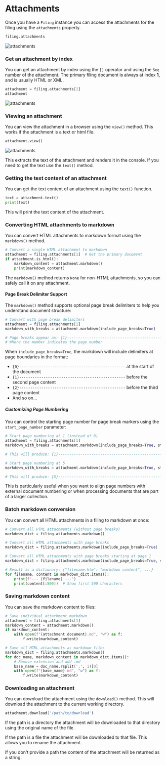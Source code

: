# Attachments

Once you have a `Filing` instance you can access the attachments for the filing using the `attachments` property.

```python
filing.attachments
```

![attachments](https://raw.githubusercontent.com/dgunning/edgartools/main/docs/images/attachments.png)

### Get an attachment by index
You can get an attachment by index using the `[]` operator and using the `Seq` number of the attachment.
The primary filing document is always at index **1**, and is usually HTML or XML.

```python
attachment = filing.attachments[1]
attachment
```

![attachments](https://raw.githubusercontent.com/dgunning/edgartools/main/docs/images/snowflake-attachments.png)


### Viewing an attachment

You can view the attachment in a browser using the `view()` method. This works if the attachment is a text or html file.

```python
attachment.view()
```
![attachments](https://raw.githubusercontent.com/dgunning/edgartools/main/docs/images/view-attachment.png)

This extracts the text of the attachment and renders it in the console. If you need to get the text use the `text()` method.

### Getting the text content of an attachment

You can get the text content of an attachment using the `text()` function.

```python
text = attachment.text()
print(text)
```

This will print the text content of the attachment.

### Converting HTML attachments to markdown

You can convert HTML attachments to markdown format using the `markdown()` method.

```python
# Convert a single HTML attachment to markdown
attachment = filing.attachments[1]  # Get the primary document
if attachment.is_html():
    markdown_content = attachment.markdown()
    print(markdown_content)
```

The `markdown()` method returns `None` for non-HTML attachments, so you can safely call it on any attachment.

#### Page Break Delimiter Support

The `markdown()` method supports optional page break delimiters to help you understand document structure:

```python
# Convert with page break delimiters
attachment = filing.attachments[1]
markdown_with_breaks = attachment.markdown(include_page_breaks=True)

# Page breaks appear as: {1}------------------------------------------------
# Where the number indicates the page number
```

When `include_page_breaks=True`, the markdown will include delimiters at page boundaries in the format:
- `{0}------------------------------------------------` at the start of the document
- `{1}------------------------------------------------` before the second page content
- `{2}------------------------------------------------` before the third page content
- And so on...

##### Customizing Page Numbering

You can control the starting page number for page break markers using the `start_page_number` parameter:

```python
# Start page numbering at 1 (instead of 0)
attachment = filing.attachments[1]
markdown_with_breaks = attachment.markdown(include_page_breaks=True, start_page_number=1)

# This will produce: {1}------------------------------------------------, {2}------------------------------------------------, etc.

# Start page numbering at 5
markdown_with_breaks = attachment.markdown(include_page_breaks=True, start_page_number=5)

# This will produce: {5}------------------------------------------------, {6}------------------------------------------------, etc.
```

This is particularly useful when you want to align page numbers with external document numbering or when processing documents that are part of a larger collection.

### Batch markdown conversion

You can convert all HTML attachments in a filing to markdown at once:

```python
# Convert all HTML attachments (without page breaks)
markdown_dict = filing.attachments.markdown()

# Convert all HTML attachments with page breaks
markdown_dict = filing.attachments.markdown(include_page_breaks=True)

# Convert all HTML attachments with page breaks starting at page 1
markdown_dict = filing.attachments.markdown(include_page_breaks=True, start_page_number=1)

# Result is a dictionary: {"filename.htm": "markdown content", ...}
for filename, content in markdown_dict.items():
    print(f"--- {filename} ---")
    print(content[:500])  # Show first 500 characters
```

### Saving markdown content

You can save the markdown content to files:

```python
# Save individual attachment markdown
attachment = filing.attachments[1]
markdown_content = attachment.markdown()
if markdown_content:
    with open(f"{attachment.document}.md", "w") as f:
        f.write(markdown_content)

# Save all HTML attachments as markdown files
markdown_dict = filing.attachments.markdown()
for doc_name, markdown_content in markdown_dict.items():
    # Remove extension and add .md
    base_name = doc_name.rsplit('.', 1)[0]
    with open(f"{base_name}.md", "w") as f:
        f.write(markdown_content)
```


### Downloading an attachment

You can download the attachment using the `download()` method. This will download the attachment to the current working directory.

```python
attachment.download('/path/to/download')
```

If the path is a directory the attachment will be downloaded to that directory using the original name of the file.

If the path is a file the attachment will be downloaded to that file. This allows you to rename the attachment.

If you don't provide a path the content of the attachment will be returned as a string.





